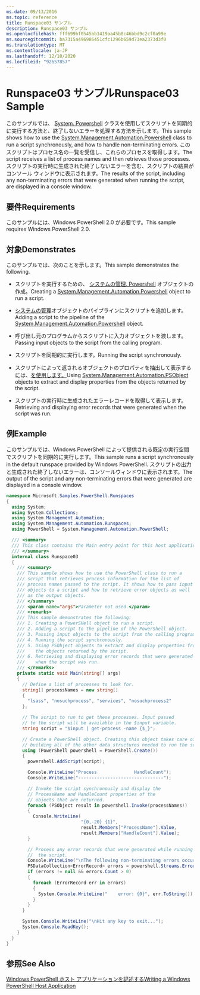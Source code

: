 ```yaml
---
ms.date: 09/13/2016
ms.topic: reference
title: Runspace03 サンプル
description: Runspace03 サンプル
ms.openlocfilehash: fff699bf0545bb1419aa45b8c46bbd9c2cf0a99e
ms.sourcegitcommit: ba7315a496986451cfc1296b659d73ea2373d3f0
ms.translationtype: MT
ms.contentlocale: ja-JP
ms.lasthandoff: 12/10/2020
ms.locfileid: "92657857"
---
```

# <a name="runspace03-sample"></a><span data-ttu-id="e481a-103">Runspace03 サンプル</span><span class="sxs-lookup"><span data-stu-id="e481a-103">Runspace03 Sample</span></span>

<span data-ttu-id="e481a-104">このサンプルでは、 [System. Powershell](/dotnet/api/system.management.automation.powershell) クラスを使用してスクリプトを同期的に実行する方法と、終了しないエラーを処理する方法を示します。</span><span class="sxs-lookup"><span data-stu-id="e481a-104">This sample shows how to use the [System.Management.Automation.Powershell](/dotnet/api/system.management.automation.powershell) class to run a script synchronously, and how to handle non-terminating errors.</span></span> <span data-ttu-id="e481a-105">このスクリプトはプロセス名の一覧を受信し、これらのプロセスを取得します。</span><span class="sxs-lookup"><span data-stu-id="e481a-105">The script receives a list of process names and then retrieves those processes.</span></span> <span data-ttu-id="e481a-106">スクリプトの実行時に生成された終了しないエラーを含む、スクリプトの結果がコンソール ウィンドウに表示されます。</span><span class="sxs-lookup"><span data-stu-id="e481a-106">The results of the script, including any non-terminating errors that were generated when running the script, are displayed in a console window.</span></span>

## <a name="requirements"></a><span data-ttu-id="e481a-107">要件</span><span class="sxs-lookup"><span data-stu-id="e481a-107">Requirements</span></span>

<span data-ttu-id="e481a-108">このサンプルには、Windows PowerShell 2.0 が必要です。</span><span class="sxs-lookup"><span data-stu-id="e481a-108">This sample requires Windows PowerShell 2.0.</span></span>

## <a name="demonstrates"></a><span data-ttu-id="e481a-109">対象</span><span class="sxs-lookup"><span data-stu-id="e481a-109">Demonstrates</span></span>

<span data-ttu-id="e481a-110">このサンプルでは、次のことを示します。</span><span class="sxs-lookup"><span data-stu-id="e481a-110">This sample demonstrates the following.</span></span>

- <span data-ttu-id="e481a-111">スクリプトを実行するための、 [システムの管理. Powershell](/dotnet/api/system.management.automation.powershell) オブジェクトの作成。</span><span class="sxs-lookup"><span data-stu-id="e481a-111">Creating a [System.Management.Automation.Powershell](/dotnet/api/system.management.automation.powershell) object to run a script.</span></span>

- <span data-ttu-id="e481a-112">[システムの管理](/dotnet/api/system.management.automation.powershell)オブジェクトのパイプラインにスクリプトを追加します。</span><span class="sxs-lookup"><span data-stu-id="e481a-112">Adding a script to the pipeline of the [System.Management.Automation.Powershell](/dotnet/api/system.management.automation.powershell) object.</span></span>

- <span data-ttu-id="e481a-113">呼び出し元のプログラムからスクリプトに入力オブジェクトを渡します。</span><span class="sxs-lookup"><span data-stu-id="e481a-113">Passing input objects to the script from the calling program.</span></span>

- <span data-ttu-id="e481a-114">スクリプトを同期的に実行します。</span><span class="sxs-lookup"><span data-stu-id="e481a-114">Running the script synchronously.</span></span>

- <span data-ttu-id="e481a-115">スクリプトによって返されるオブジェクトのプロパティを抽出して表示するには、[を使用します。](/dotnet/api/System.Management.Automation.PSObject)</span><span class="sxs-lookup"><span data-stu-id="e481a-115">Using [System.Management.Automation.PSObject](/dotnet/api/System.Management.Automation.PSObject) objects to extract and display properties from the objects returned by the script.</span></span>

- <span data-ttu-id="e481a-116">スクリプトの実行時に生成されたエラーレコードを取得して表示します。</span><span class="sxs-lookup"><span data-stu-id="e481a-116">Retrieving and displaying error records that were generated when the script was run.</span></span>

## <a name="example"></a><span data-ttu-id="e481a-117">例</span><span class="sxs-lookup"><span data-stu-id="e481a-117">Example</span></span>

<span data-ttu-id="e481a-118">このサンプルでは、Windows PowerShell によって提供される既定の実行空間でスクリプトを同期的に実行します。</span><span class="sxs-lookup"><span data-stu-id="e481a-118">This sample runs a script synchronously in the default runspace provided by Windows PowerShell.</span></span> <span data-ttu-id="e481a-119">スクリプトの出力と生成された終了しないエラーは、コンソールウィンドウに表示されます。</span><span class="sxs-lookup"><span data-stu-id="e481a-119">The output of the script and any non-terminating errors that were generated are displayed in a console window.</span></span>

```csharp
namespace Microsoft.Samples.PowerShell.Runspaces
{
  using System;
  using System.Collections;
  using System.Management.Automation;
  using System.Management.Automation.Runspaces;
  using PowerShell = System.Management.Automation.PowerShell;

  /// <summary>
  /// This class contains the Main entry point for this host application.
  /// </summary>
  internal class Runspace03
  {
    /// <summary>
    /// This sample shows how to use the PowerShell class to run a
    /// script that retrieves process information for the list of
    /// process names passed to the script. It shows how to pass input
    /// objects to a script and how to retrieve error objects as well
    /// as the output objects.
    /// </summary>
    /// <param name="args">Parameter not used.</param>
    /// <remarks>
    /// This sample demonstrates the following:
    /// 1. Creating a PowerSHell object to run a script.
    /// 2. Adding a script to the pipeline of the PowerShell object.
    /// 3. Passing input objects to the script from the calling program.
    /// 4. Running the script synchronously.
    /// 5. Using PSObject objects to extract and display properties from
    ///    the objects returned by the script.
    /// 6. Retrieving and displaying error records that were generated
    ///    when the script was run.
    /// </remarks>
    private static void Main(string[] args)
    {
      // Define a list of processes to look for.
      string[] processNames = new string[]
      {
        "lsass", "nosuchprocess", "services", "nosuchprocess2"
      };

      // The script to run to get these processes. Input passed
      // to the script will be available in the $input variable.
      string script = "$input | get-process -name {$_}";

      // Create a PowerShell object. Creating this object takes care of
      // building all of the other data structures needed to run the script.
      using (PowerShell powershell = PowerShell.Create())
      {
        powershell.AddScript(script);

        Console.WriteLine("Process              HandleCount");
        Console.WriteLine("--------------------------------");

        // Invoke the script synchronously and display the
        // ProcessName and HandleCount properties of the
        // objects that are returned.
        foreach (PSObject result in powershell.Invoke(processNames))
        {
          Console.WriteLine(
                            "{0,-20} {1}",
                            result.Members["ProcessName"].Value,
                            result.Members["HandleCount"].Value);
        }

        // Process any error records that were generated while running
        //  the script.
        Console.WriteLine("\nThe following non-terminating errors occurred:\n");
        PSDataCollection<ErrorRecord> errors = powershell.Streams.Error;
        if (errors != null && errors.Count > 0)
        {
          foreach (ErrorRecord err in errors)
          {
            System.Console.WriteLine("    error: {0}", err.ToString());
          }
        }
      }

      System.Console.WriteLine("\nHit any key to exit...");
      System.Console.ReadKey();
    }
  }
}
```

## <a name="see-also"></a><span data-ttu-id="e481a-120">参照</span><span class="sxs-lookup"><span data-stu-id="e481a-120">See Also</span></span>

[<span data-ttu-id="e481a-121">Windows PowerShell ホスト アプリケーションを記述する</span><span class="sxs-lookup"><span data-stu-id="e481a-121">Writing a Windows PowerShell Host Application</span></span>](./writing-a-windows-powershell-host-application.md)
